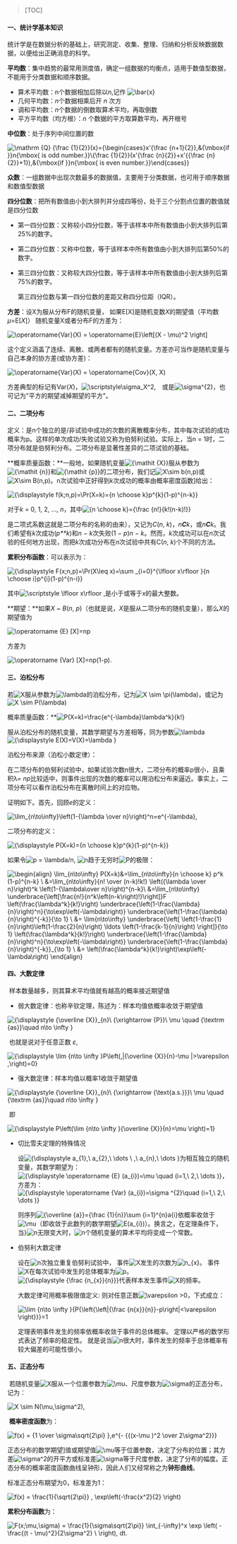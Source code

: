 > [TOC]

#### 一、统计学基本知识

统计学是在数据分析的基础上，研究测定、收集、整理、归纳和分析反映数据数据，以便给出正确消息的科学。

**平均数**：集中趋势的最常用测度值，确定一组数据的均衡点，适用于数值型数据，不能用于分类数据和顺序数据。

- 算术平均数：n个数据相加后除以n,记作 ![\bar{x}](https://wikimedia.org/api/rest_v1/media/math/render/svg/466e03e1c9533b4dab1b9949dad393883f385d80)
- 几何平均数：*n*个数据相乘后开 *n* 次方
- 调和平均数：*n*个数据的倒数取算术平均，再取倒数
- 平方平均数（均方根）：*n* 个数据的平方取算数平均，再开根号

**中位数**：处于序列中间位置的数

![\mathrm {Q} _{\frac {1}{2}}(x)={\begin{cases}x'_{\frac {n+1}{2}},&{\mbox{if }}n{\mbox{ is odd number.}}\\{\frac {1}{2}}(x'_{\frac {n}{2}}+x'_{{\frac {n}{2}}+1}),&{\mbox{if }}n{\mbox{ is even number.}}\end{cases}}](https://wikimedia.org/api/rest_v1/media/math/render/svg/0236b0544a51e8c4a225dad3e633c991759a47b8)

**众数**：一组数据中出现次数最多的数据值，主要用于分类数据，也可用于顺序数据和数值型数据

**四分位数**：把所有数值由小到大排列并分成四等份，处于三个分割点位置的数值就是四分位数

- 第一四分位数：又称较小四分位数，等于该样本中所有数值由小到大排列后第25%的数字。

- 第二四分位数：又称中位数，等于该样本中所有数值由小到大排列后第50%的数字。

- 第三四分位数：又称较大四分位数，等于该样本中所有数值由小到大排列后第75%的数字。

  第三四分位数与第一四分位数的差距又称四分位距（IQR）。

**方差**：设X为服从分布F的随机变量， 如果E[X]是随机变数*X*的期望值（平均数*μ*=E[*X*]）
随机变量X或者分布F的方差为：

![\operatorname{Var}(X) = \operatorname{E}\left[(X - \mu)^2 \right]](https://wikimedia.org/api/rest_v1/media/math/render/svg/06e01a0d2205e0db3118b14c3f6f06cfc5addc52)

这个定义涵盖了连续、离散、或两者都有的随机变量。方差亦可当作是随机变量与自己本身的协方差(或协方差)：

![\operatorname{Var}(X) = \operatorname{Cov}(X, X)](https://wikimedia.org/api/rest_v1/media/math/render/svg/922856b96a7eeb183632901851974b84d3053586)

方差典型的标记有Var(*X*)，![\scriptstyle\sigma_X^2](https://wikimedia.org/api/rest_v1/media/math/render/svg/e0d458a02ef16c04d94f4188fc90817c9945e4c2),　或是![\sigma^{2}](https://wikimedia.org/api/rest_v1/media/math/render/svg/53a5c55e536acf250c1d3e0f754be5692b843ef5)，也可记为"平方的期望减掉期望的平方"。

#### 二、二项分布

​	定义：是n个独立的是/非试验中成功的次数的离散概率分布，其中每次试验的成功概率为p。这样的单次成功/失败试验又称为伯努利试验。实际上，当n = 1时，二项分布就是伯努利分布。二项分布是显著性差异的二项试验的基础。

**概率质量函数：**一般地，如果随机变量![{\mathit {X}}](https://wikimedia.org/api/rest_v1/media/math/render/svg/8c2a3b4525e74184898cd922c3487c294367930b)服从参数为![{\mathit {n}}](https://wikimedia.org/api/rest_v1/media/math/render/svg/f8379ab758c42519867fc601fa155ea3175a05b3)和![{\mathit {p}}](https://wikimedia.org/api/rest_v1/media/math/render/svg/1f74855490ee91798c08fc6e61c81a2ff6aa6a5b)的二项分布，我们记![X\sim b(n,p)](https://wikimedia.org/api/rest_v1/media/math/render/svg/5dd4762022c5a1e62425892a9c897f97e1e1e949)或![X\sim B(n,p)](https://wikimedia.org/api/rest_v1/media/math/render/svg/d561b3cbc6297b3cd2313ac82686b3e553613d4d)。n次试验中正好得到*k*次成功的概率由概率密度函数]给出：

![{\displaystyle f(k;n,p)=\Pr(X=k)={n \choose k}p^{k}(1-p)^{n-k}}](https://wikimedia.org/api/rest_v1/media/math/render/svg/8d166dfa3dfbfbf2e2672144bf2d9f25a1c77503)

对于*k* = 0, 1, 2, ..., *n*，其中![{n \choose k}={\frac {n!}{k!(n-k)!}}](https://wikimedia.org/api/rest_v1/media/math/render/svg/420bf080448b0b64ddd2eaeaa6a9c2cb8fd6923b)

是二项式系数这就是二项分布的名称的由来），又记为*C*(*n*, *k*)，*n**C**k*，或*n**C**k*。我们希望有*k*次成功(*p**k*)和*n* − *k*次失败(1 − *p*)*n* − *k*。然而，*k*次成功可以在*n*次试验的任何地方出现，而把*k*次成功分布在*n*次试验中共有C(*n*, *k*)个不同的方法。

**累积分布函数**：可以表示为：

![{\displaystyle F(x;n,p)=\Pr(X\leq x)=\sum _{i=0}^{\lfloor x\rfloor }{n \choose i}p^{i}(1-p)^{n-i}}](https://wikimedia.org/api/rest_v1/media/math/render/svg/da49806ae1476696ecfe7dc23efd83da315f766d)

其中![\scriptstyle \lfloor x\rfloor \,](https://wikimedia.org/api/rest_v1/media/math/render/svg/be005bf5bb3ea1b9176216152d5442e37d88a875)是小于或等于*x*的最大整数。

**期望：**如果*X* ~ *B*(*n*, *p*)（也就是说，*X*是服从二项分布的随机变量），那么*X*的期望值为

![\operatorname {E} [X]=np](https://wikimedia.org/api/rest_v1/media/math/render/svg/8a847aa9a0c1fc2751c00a6b9cb4be55e784e88a)

方差为

![\operatorname {Var} [X]=np(1-p).](https://wikimedia.org/api/rest_v1/media/math/render/svg/aa57bb99dc27f5bcee3d3e63bff1952994b3bb70)

#### 三、泊松分布

若![X](https://wikimedia.org/api/rest_v1/media/math/render/svg/68baa052181f707c662844a465bfeeb135e82bab)服从参数为![\lambda ](https://wikimedia.org/api/rest_v1/media/math/render/svg/b43d0ea3c9c025af1be9128e62a18fa74bedda2a)的泊松分布，记为![X \sim \pi(\lambda)](https://wikimedia.org/api/rest_v1/media/math/render/svg/b8d05295235f7c13ecbdfefaa93bdabde3bbd944)，或记为![X \sim P(\lambda)](https://wikimedia.org/api/rest_v1/media/math/render/svg/d8837e24e776d86081e4921599c7c0c31f4483e3)

概率质量函数：**![P(X=k)=\frac{e^{-\lambda}\lambda^k}{k!}](https://wikimedia.org/api/rest_v1/media/math/render/svg/2f4eb63a8e6d46d0f7c642426ca59531507c5a9e)

服从泊松分布的随机变量，其数学期望与方差相等，同为参数![\lambda](https://wikimedia.org/api/rest_v1/media/math/render/svg/b43d0ea3c9c025af1be9128e62a18fa74bedda2a)![{\displaystyle E(X)=V(X)=\lambda }](https://wikimedia.org/api/rest_v1/media/math/render/svg/b94d1b82df275fd71a88f418f348cacf5b64b6b6)

泊松分布来源（泊松小数定律）：

在二项分布的伯努利试验中，如果试验次数n很大，二项分布的概率p很小，且乘积λ= *np*比较适中，则事件出现的次数的概率可以用泊松分布来逼近。事实上，二项分布可以看作泊松分布在离散时间上的对应物。

证明如下。首先，回顾*e*的定义：

![\lim_{n\to\infty}\left(1-{\lambda \over n}\right)^n=e^{-\lambda},](https://wikimedia.org/api/rest_v1/media/math/render/svg/163448ac05b0672de07336945cf8c0e8fbcbf508)

二项分布的定义：

![{\displaystyle P(X=k)={n \choose k}p^{k}(1-p)^{n-k}}](https://wikimedia.org/api/rest_v1/media/math/render/svg/94cdf18e27c5641888c81d31d97dd447dbaa72fe)

如果令![p = \lambda/n](https://wikimedia.org/api/rest_v1/media/math/render/svg/138086d0e6e280e1f03522ff76266e2b730b200d), ![n](https://wikimedia.org/api/rest_v1/media/math/render/svg/a601995d55609f2d9f5e233e36fbe9ea26011b3b)趋于无穷时![P](https://wikimedia.org/api/rest_v1/media/math/render/svg/b4dc73bf40314945ff376bd363916a738548d40a)的极限：

![ \begin{align}  \lim_{n\to\infty} P(X=k)&=\lim_{n\to\infty}{n \choose k} p^k (1-p)^{n-k} \\  &=\lim_{n\to\infty}{n! \over (n-k)!k!} \left({\lambda \over n}\right)^k \left(1-{\lambda\over n}\right)^{n-k}\\ &=\lim_{n\to\infty} \underbrace{\left[\frac{n!}{n^k\left(n-k\right)!}\right]}_F \left(\frac{\lambda^k}{k!}\right) \underbrace{\left(1-\frac{\lambda}{n}\right)^n}_{\to\exp\left(-\lambda\right)} \underbrace{\left(1-\frac{\lambda}{n}\right)^{-k}}_{\to 1} \\ &= \lim_{n\to\infty} \underbrace{\left[ \left(1-\frac{1}{n}\right)\left(1-\frac{2}{n}\right) \ldots \left(1-\frac{k-1}{n}\right)  \right]}_{\to 1} \left(\frac{\lambda^k}{k!}\right) \underbrace{\left(1-\frac{\lambda}{n}\right)^n}_{\to\exp\left(-\lambda\right)} \underbrace{\left(1-\frac{\lambda}{n}\right)^{-k}}_{\to 1}      \\ &= \left(\frac{\lambda^k}{k!}\right)\exp\left(-\lambda\right) \end{align} ](https://wikimedia.org/api/rest_v1/media/math/render/svg/7f3305a795ed8b2ce32f86487f67b44ecd5f69cb)

#### 四、大数定律

​	样本数量越多，则其算术平均值就有越高的概率接近期望值

- 弱大数定律：也称辛钦定理，陈述为：样本均值依概率收敛于期望值

![{\displaystyle {\overline {X}}_{n}\ {\xrightarrow {P}}\ \mu \quad {\textrm {as}}\quad n\to \infty }](https://wikimedia.org/api/rest_v1/media/math/render/svg/c4eea1b3848e0c3512a0a06b092cf028d881e1e0)

​		也就是说对于任意正数 *ε*,

![{\displaystyle \lim _{n\to \infty }P\left(\,|{\overline {X}}_{n}-\mu |>\varepsilon \,\right)=0}](https://wikimedia.org/api/rest_v1/media/math/render/svg/b1dc8f599ffcdee479238a9ce8089fa605419ecc)

- 强大数定律：样本均值以概率1收敛于期望值

![{\displaystyle {\overline {X}}_{n}\ {\xrightarrow {\text{a.s.}}}\ \mu \quad {\textrm {as}}\quad n\to \infty }](https://wikimedia.org/api/rest_v1/media/math/render/svg/79105e7ae05a468724afe18420794bb2aa1cb42e)

​		即

![{\displaystyle P\left(\lim _{n\to \infty }{\overline {X}}_{n}=\mu \right)=1}](https://wikimedia.org/api/rest_v1/media/math/render/svg/1f754216a1516dd0afe8c78169fbdf1bb7f4d417)

- 切比雪夫定理的特殊情况

  设![{\displaystyle a_{1},\ a_{2},\ \dots \ ,\ a_{n},\ \dots }](https://wikimedia.org/api/rest_v1/media/math/render/svg/48696257ac29b856f045ffe5e600afb736eabd20)为相互独立的随机变量，其数学期望为：![{\displaystyle \operatorname {E} (a_{i})=\mu \quad (i=1,\ 2,\ \dots )}](https://wikimedia.org/api/rest_v1/media/math/render/svg/396b674aefcd43cd57e86421386a0f5e95d2354c)，方差为：![{\displaystyle \operatorname {Var} (a_{i})=\sigma ^{2}\quad (i=1,\ 2,\ \dots )}](https://wikimedia.org/api/rest_v1/media/math/render/svg/88a4de3a1d70fbc6f17d328eb69d9605641c8069)

  则序列![{\overline {a}}={\frac {1}{n}}\sum _{i=1}^{n}a_{i}](https://wikimedia.org/api/rest_v1/media/math/render/svg/eacae1df43555dbc1fe92af96bded999c86b53c4)依概率收敛于![\mu ](https://wikimedia.org/api/rest_v1/media/math/render/svg/9fd47b2a39f7a7856952afec1f1db72c67af6161)（即收敛于此数列的数学期望![E(a_{i})](https://wikimedia.org/api/rest_v1/media/math/render/svg/7e2efbc7bd2209a4901adcedd04950711a879e72)）。换言之，在定理条件下，当}![n](https://wikimedia.org/api/rest_v1/media/math/render/svg/a601995d55609f2d9f5e233e36fbe9ea26011b3b)无限变大时，![n](https://wikimedia.org/api/rest_v1/media/math/render/svg/a601995d55609f2d9f5e233e36fbe9ea26011b3b)个随机变量的算术平均将变成一个常数。

- 伯努利大数定律

  设在![n](https://wikimedia.org/api/rest_v1/media/math/render/svg/a601995d55609f2d9f5e233e36fbe9ea26011b3b)次独立重复伯努利试验中，
  事件![X](https://wikimedia.org/api/rest_v1/media/math/render/svg/68baa052181f707c662844a465bfeeb135e82bab)发生的次数为![n_{x}](https://wikimedia.org/api/rest_v1/media/math/render/svg/2a811d9f1857b131167bd4238be8eb175ae3e85d)。
  事件![X](https://wikimedia.org/api/rest_v1/media/math/render/svg/68baa052181f707c662844a465bfeeb135e82bab)在每次试验中发生的总体概率为![p](https://wikimedia.org/api/rest_v1/media/math/render/svg/81eac1e205430d1f40810df36a0edffdc367af36)。
  ![{\displaystyle {\frac {n_{x}}{n}}}](https://wikimedia.org/api/rest_v1/media/math/render/svg/2bf806e16edad35b4611581be04cf138de89fa52)代表样本发生事件![X](https://wikimedia.org/api/rest_v1/media/math/render/svg/68baa052181f707c662844a465bfeeb135e82bab)的频率。

  大数定律可用概率极限值定义: 则对任意正数![\varepsilon >0](https://wikimedia.org/api/rest_v1/media/math/render/svg/e04ec3670b50384a3ce48aca42e7cc5131a06b12)，下式成立：

  ![\lim _{n\to \infty }{P{\left\{\left|{\frac {n_{x}}{n}}-p\right|<\varepsilon \right\}}}=1](https://wikimedia.org/api/rest_v1/media/math/render/svg/b488a8ff684a74e3db311682dbc2cca72d3df26f)

  定理表明事件发生的频率依概率收敛于事件的总体概率。
  定理以严格的数学形式表达了频率的稳定性。
  就是说当![n](https://wikimedia.org/api/rest_v1/media/math/render/svg/a601995d55609f2d9f5e233e36fbe9ea26011b3b)很大时，事件发生的频率于总体概率有较大偏差的可能性很小。

#### 五、正态分布

​	若随机变量![X](https://wikimedia.org/api/rest_v1/media/math/render/svg/68baa052181f707c662844a465bfeeb135e82bab)服从一个位置参数为![\mu ](https://wikimedia.org/api/rest_v1/media/math/render/svg/9fd47b2a39f7a7856952afec1f1db72c67af6161)、尺度参数为![\sigma ](https://wikimedia.org/api/rest_v1/media/math/render/svg/59f59b7c3e6fdb1d0365a494b81fb9a696138c36)的正态分布，记为：

![X \sim N(\mu,\sigma^2),](https://wikimedia.org/api/rest_v1/media/math/render/svg/2d941a7a56caf1f30802497907657ab6213f539d)

​	**概率密度函数**为：

![f(x) = {1 \over \sigma\sqrt{2\pi} }\,e^{- {{(x-\mu )^2 \over 2\sigma^2}}}](https://wikimedia.org/api/rest_v1/media/math/render/svg/a4145febbfa700e8711b7bc87fa1dbf9ec37f906)

正态分布的数学期望]值或期望值![\mu ](https://wikimedia.org/api/rest_v1/media/math/render/svg/9fd47b2a39f7a7856952afec1f1db72c67af6161)等于位置参数，决定了分布的位置；其方差![\sigma^2](https://wikimedia.org/api/rest_v1/media/math/render/svg/53a5c55e536acf250c1d3e0f754be5692b843ef5)的开平方或标准差![\sigma ](https://wikimedia.org/api/rest_v1/media/math/render/svg/59f59b7c3e6fdb1d0365a494b81fb9a696138c36)等于尺度参数，决定了分布的幅度。正态分布的概率密度函数曲线呈钟形，因此人们又经常称之为**钟形曲线**。

标准正态分布期望为0，标准差为1：

![f(x) = \frac{1}{\sqrt{2\pi}} \, \exp\left(-\frac{x^2}{2} \right)](https://wikimedia.org/api/rest_v1/media/math/render/svg/3a348e5fe756ab8d67267b7fa8734ac1ec2ba548)

**累积分布函数**为：

![ F(x;\mu,\sigma) = \frac{1}{\sigma\sqrt{2\pi}} \int_{-\infty}^x  \exp  \left( -\frac{(t - \mu)^2}{2\sigma^2} \ \right)\, dt. ](https://wikimedia.org/api/rest_v1/media/math/render/svg/4ba40a6beb0e386c70b5961d623e8fbd29aca084)